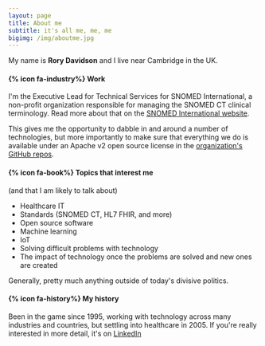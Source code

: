```yaml
---
layout: page
title: About me
subtitle: it's all me, me, me
bigimg: /img/aboutme.jpg
---
```


My name is **Rory Davidson** and I live near Cambridge in the UK.

#### {% icon fa-industry%}  Work

I'm the Executive Lead for Technical Services for SNOMED International, a non-profit organization responsible for managing the SNOMED CT clinical terminology. Read more about that on the [SNOMED International website](http://www.snomed.org).

This gives me the opportunity to dabble in and around a number of technologies, but more importantly to make sure that everything we do is available under an Apache v2 open source license in the [organization's GitHub repos](https://github.com/IHTSDO).

#### {% icon fa-book%}  Topics that interest me
(and that I am likely to talk about)
- Healthcare IT
- Standards (SNOMED CT, HL7 FHIR, and more)
- Open source software
- Machine learning
- IoT
- Solving difficult problems with technology
- The impact of technology once the problems are solved and new ones are created

Generally, pretty much anything outside of today's divisive politics.


#### {% icon fa-history%}  My history

Been in the game since 1995, working with technology across many industries and countries, but settling into healthcare in 2005. If you're really interested in more detail, it's on [LinkedIn](https://www.linkedin.com/in/rorydavidson)
